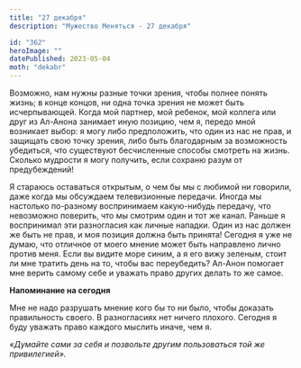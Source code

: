 ```yaml
---
title: "27 декабря"
description: "Мужество Меняться - 27 декабря"

id: "362"
heroImage: ""
datePublished: 2023-05-04
moth: "dekabr"
---
```


Возможно, нам нужны разные точки зрения, чтобы полнее понять жизнь; в конце
концов, ни одна точка зрения не может быть исчерпывающей. Когда мой партнер,
мой ребенок, мой коллега или друг из Ал-Анона занимает иную позицию, чем я,
передо мной возникает выбор: я могу либо предположить, что один из нас не
прав, и защищать свою точку зрения, либо быть благодарным за возможность
убедиться, что существуют бесчисленные способы смотреть на жизнь. Сколько
мудрости я могу получить, если сохраню разум от предубеждений!

Я стараюсь оставаться открытым, о чем бы мы с любимой ни говорили, даже когда
мы обсуждаем телевизионные передачи. Иногда мы настолько по-разному
воспринимаем какую-нибудь передачу, что невозможно поверить, что мы смотрим
один и тот же канал. Раньше я воспринимал эти разногласия как личные нападки.
Один из нас должен же быть не прав, и моя позиция должна быть принята! Сегодня
я уже не думаю, что отличное от моего мнение может быть направлено лично
против меня. Если вы видите море синим, а я его вижу зеленым, стоит ли мне
тратить день на то, чтобы вас переубедить? Ал-Анон помогает мне верить самому
себе и уважать право других делать то же самое.

**Напоминание на сегодня**

Мне не надо разрушать мнение кого бы то ни было, чтобы доказать правильность
своего. В разногласиях нет ничего плохого. Сегодня я буду уважать право
каждого мыслить иначе, чем я.

_«Думайте сами за себя и позвольте другим пользоваться той же привилегией»._
